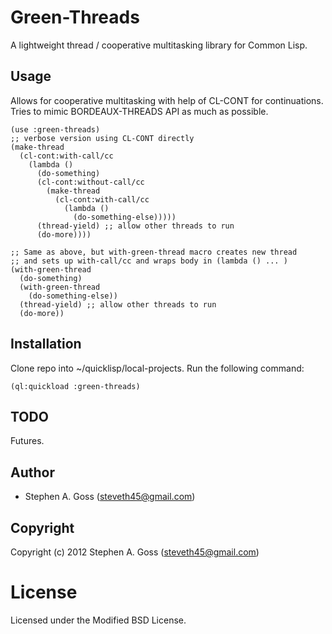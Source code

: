 # Green-Threads

A lightweight thread / cooperative multitasking library for Common Lisp.

## Usage

Allows for cooperative multitasking with help of CL-CONT for
continuations. Tries to mimic BORDEAUX-THREADS API as much as possible.

```common-lisp
(use :green-threads)
;; verbose version using CL-CONT directly
(make-thread
  (cl-cont:with-call/cc
    (lambda ()
      (do-something)
      (cl-cont:without-call/cc
        (make-thread
          (cl-cont:with-call/cc
            (lambda ()
              (do-something-else)))))
      (thread-yield) ;; allow other threads to run
      (do-more))))

;; Same as above, but with-green-thread macro creates new thread
;; and sets up with-call/cc and wraps body in (lambda () ... )
(with-green-thread
  (do-something)
  (with-green-thread
    (do-something-else))
  (thread-yield) ;; allow other threads to run
  (do-more))
```

## Installation

Clone repo into ~/quicklisp/local-projects. Run the following command:

```common-lisp
(ql:quickload :green-threads)
```

## TODO

Futures.

## Author

* Stephen A. Goss (steveth45@gmail.com)

## Copyright

Copyright (c) 2012 Stephen A. Goss (steveth45@gmail.com)

# License

Licensed under the Modified BSD License.


